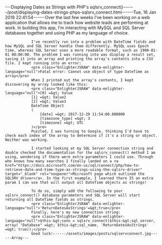 ---Displaying Dates as Strings with PHP's sqlsrv_connect()------/post/displaying-dates-strings-phps-sqlsrv_connect.html------Tue, 16 Jan 2018 22:41:54------Over the last few weeks I've been working on a web application that allows me to track how website leads are performing at work. In building this app, I'm interacting with MySQL and SQL Server databases together and using PHP as my language of choice.

                I've recently run into a problem with DateTime fields and how MySQL and SQL Server handle them differently. MySQL uses Epoch time, whereas SQL Server uses a more readable format, such as 1900-01-01 00:00:00. The problem I was running into was display a result set, saving it into an array and printing the array's contents into a CSV file. I kept running into an error:
                <pre class="EnlighterJSRAW" data-enlighter-language="null">Fatal error: Cannot use object of type DateTime as array</pre>
                When I printed out the array's contents, I kept discovering my array looked like this:
                <pre class="EnlighterJSRAW" data-enlighter-language="null">[0] =&gt; Value
                [1] =&gt; Value2
                [2] =&gt; Value3
                DateTime Object
                (
                    [date] =&gt; 2017-12-29 11:54:00.000000
                    [timezone_type] =&gt; 3
                    [timezone] =&gt; UTC
                )</pre>
                Puzzled, I was turning to Google, thinking I'd have to check each index of the array to determine if it's a string or object. Neither was working.

                I started looking at my SQL Server connection string and double checked the documentation for the sqlsrv_connect() method I am using, wondering if there were extra parameters I could use. Through who knows how many searches I finally landed on a <a href="https://docs.microsoft.com/en-us/sql/connect/php/how-to-retrieve-date-and-time-type-as-strings-using-the-sqlsrv-driver" target="_blank" rel="noopener">Microsoft page which outlined the SQLSRV driver</a>. In the first example, I learned there IS an extra param I can use that will output all DateTime objects as strings!

                To do so, simply add the following to your sqlsrv_connect() database parameters and SQL Server will start returning all DateTime fields as strings.
                <pre class="EnlighterJSRAW" data-enlighter-language="null">'ReturnDatesAsStrings'=&gt;true</pre>
                Finally, here's my new connection string:
                <pre class="EnlighterJSRAW" data-enlighter-language="null">$this-&gt;conn = sqlsrv_connect($this-&gt;sql_server, array( "Database" =&gt; $this-&gt;sql_name, 'ReturnDatesAsStrings' =&gt; true));</pre>
                Good luck!------/assets/images/posts/sqlservconnect.jpg------Array---